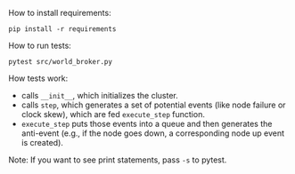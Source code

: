 How to install requirements:

~~~
pip install -r requirements
~~~

How to run tests:

~~~
pytest src/world_broker.py
~~~

How tests work:

* calls `__init__`, which initializes the cluster.
* calls `step`, which generates a set of potential events (like node failure or clock skew), which are fed `execute_step` function.
* `execute_step` puts those events into a queue and then generates the anti-event (e.g., if the node goes down, a corresponding node up event is created).

Note:
If you want to see print statements, pass `-s` to pytest.